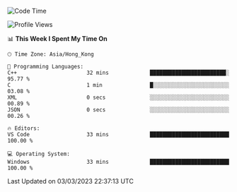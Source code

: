 <!--START_SECTION:waka-->
![Code Time](http://img.shields.io/badge/Code%20Time-36%20hrs%2046%20mins-blue)

![Profile Views](http://img.shields.io/badge/Profile%20Views-2-blue)

📊 **This Week I Spent My Time On** 

```text
🕑︎ Time Zone: Asia/Hong_Kong

💬 Programming Languages: 
C++                      32 mins             ████████████████████████░   95.77 % 
C                        1 min               █░░░░░░░░░░░░░░░░░░░░░░░░   03.08 % 
XML                      0 secs              ░░░░░░░░░░░░░░░░░░░░░░░░░   00.89 % 
JSON                     0 secs              ░░░░░░░░░░░░░░░░░░░░░░░░░   00.26 % 

🔥 Editors: 
VS Code                  33 mins             █████████████████████████   100.00 % 

💻 Operating System: 
Windows                  33 mins             █████████████████████████   100.00 % 
```


 Last Updated on 03/03/2023 22:37:13 UTC
<!--END_SECTION:waka-->
